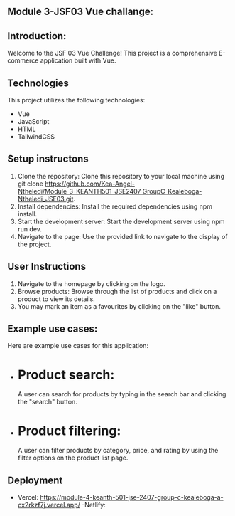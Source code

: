 ## Module 3-JSF03 Vue challange:

## Introduction:
Welcome to the JSF 03 Vue Challenge! This project is a comprehensive E-commerce application built with Vue.

## Technologies
This project utilizes the following technologies:
- Vue
- JavaScript
- HTML
- TailwindCSS

## Setup instructons
1. Clone the repository: Clone this repository to your local machine using git clone https://github.com/Kea-Angel-Ntheledi/Module_3_KEANTH501_JSE2407_GroupC_Kealeboga-Ntheledi_JSF03.git.
2. Install dependencies: Install the required dependencies using npm install.
3. Start the development server: Start the development server using npm run dev.
4. Navigate to the page: Use the provided link to navigate to the display of the project.

## User Instructions
1. Navigate to the homepage by clicking on the logo.
2. Browse products: Browse through the list of products and click on a product to view its details.
3. You may mark an item as a favourites by clicking on the "like" button.

## Example use cases:
Here are example use cases for this application:
- # Product search:
  A user can search for products by typing in the search bar and clicking the "search"     button.
- # Product filtering:
    A user can filter products by category, price, and rating by using the filter options on the product list page.








## Deployment
- Vercel: https://module-4-keanth-501-jse-2407-group-c-kealeboga-a-cx2rkzf7j.vercel.app/
-Netlify: 
